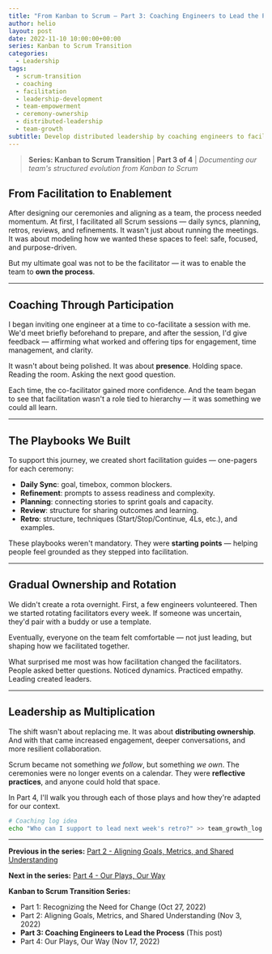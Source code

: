```yaml
---
title: "From Kanban to Scrum – Part 3: Coaching Engineers to Lead the Process"
author: helio
layout: post
date: 2022-11-10 10:00:00+00:00
series: Kanban to Scrum Transition
categories:
  - Leadership
tags:
  - scrum-transition
  - coaching
  - facilitation
  - leadership-development
  - team-empowerment
  - ceremony-ownership
  - distributed-leadership
  - team-growth
subtitle: Develop distributed leadership by coaching engineers to facilitate Scrum ceremonies—with practical playbooks and gradual ownership rotation
---
```


> **Series: Kanban to Scrum Transition** | **Part 3 of 4** | _Documenting our team's structured evolution from Kanban to Scrum_

## From Facilitation to Enablement

After designing our ceremonies and aligning as a team, the process needed momentum. At first, I facilitated all Scrum sessions — daily syncs, planning, retros, reviews, and refinements. It wasn't just about running the meetings. It was about modeling how we wanted these spaces to feel: safe, focused, and purpose-driven.

But my ultimate goal was not to be the facilitator — it was to enable the team to **own the process**.

---

## Coaching Through Participation

I began inviting one engineer at a time to co-facilitate a session with me. We'd meet briefly beforehand to prepare, and after the session, I'd give feedback — affirming what worked and offering tips for engagement, time management, and clarity.

It wasn't about being polished. It was about **presence**. Holding space. Reading the room. Asking the next good question.

Each time, the co-facilitator gained more confidence. And the team began to see that facilitation wasn't a role tied to hierarchy — it was something we could all learn.

---

## The Playbooks We Built

To support this journey, we created short facilitation guides — one-pagers for each ceremony:

- **Daily Sync**: goal, timebox, common blockers.
- **Refinement**: prompts to assess readiness and complexity.
- **Planning**: connecting stories to sprint goals and capacity.
- **Review**: structure for sharing outcomes and learning.
- **Retro**: structure, techniques (Start/Stop/Continue, 4Ls, etc.), and examples.

These playbooks weren't mandatory. They were **starting points** — helping people feel grounded as they stepped into facilitation.

---

## Gradual Ownership and Rotation

We didn't create a rota overnight. First, a few engineers volunteered. Then we started rotating facilitators every week. If someone was uncertain, they'd pair with a buddy or use a template.

Eventually, everyone on the team felt comfortable — not just leading, but shaping how we facilitated together.

What surprised me most was how facilitation changed the facilitators. People asked better questions. Noticed dynamics. Practiced empathy. Leading created leaders.

---

## Leadership as Multiplication

The shift wasn't about replacing me. It was about **distributing ownership**. And with that came increased engagement, deeper conversations, and more resilient collaboration.

Scrum became not something _we follow_, but something _we own_. The ceremonies were no longer events on a calendar. They were **reflective practices**, and anyone could hold that space.

In Part 4, I'll walk you through each of those plays and how they're adapted for our context.

```bash
# Coaching log idea
echo "Who can I support to lead next week's retro?" >> team_growth_log.txt
```

---

**Previous in the series:** [Part 2 - Aligning Goals, Metrics, and Shared Understanding](/posts/2022-11-03-scrum-transition-part2/)

**Next in the series:** [Part 4 - Our Plays, Our Way](/posts/2022-11-17-scrum-transition-part4/)

**Kanban to Scrum Transition Series:**

- Part 1: Recognizing the Need for Change (Oct 27, 2022)
- Part 2: Aligning Goals, Metrics, and Shared Understanding (Nov 3, 2022)
- **Part 3: Coaching Engineers to Lead the Process** (This post)
- Part 4: Our Plays, Our Way (Nov 17, 2022)
